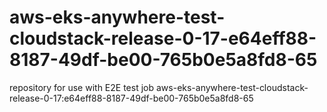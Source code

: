 # aws-eks-anywhere-test-cloudstack-release-0-17-e64eff88-8187-49df-be00-765b0e5a8fd8-65
repository for use with E2E test job aws-eks-anywhere-test-cloudstack-release-0-17:e64eff88-8187-49df-be00-765b0e5a8fd8-65
